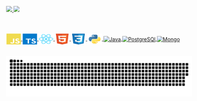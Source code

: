 <link rel="stylesheet" href="https://cdn.jsdelivr.net/gh/devicons/devicon@v2.14.0/devicon.min.css">



<div>
  <a href="https://github.com/brunohubner">
  <img height="180em" src="https://github-readme-stats.vercel.app/api?username=brunohubner&show_icons=true&theme=dracula&include_all_commits=true&count_private=true"/>
  <img height="180em" src="https://github-readme-stats.vercel.app/api/top-langs/?username=brunohubner&layout=compact&langs_count=8&theme=dracula&exclude_repo=data-science"/>
</div>

#

<div style="display: inline_block"><br>
  <img align="center" alt="JavaScript" height="30" width="40" src="https://raw.githubusercontent.com/devicons/devicon/master/icons/javascript/javascript-plain.svg">
  <img align="center" alt="TypeScript" height="30" width="40" src="https://raw.githubusercontent.com/devicons/devicon/master/icons/typescript/typescript-plain.svg">
  <img align="center" alt="React" height="30" width="40" src="https://raw.githubusercontent.com/devicons/devicon/master/icons/react/react-original.svg">
  <img align="center" alt="HTML" height="30" width="40" src="https://raw.githubusercontent.com/devicons/devicon/master/icons/html5/html5-original.svg">
  <img align="center" alt="CSS" height="30" width="40" src="https://raw.githubusercontent.com/devicons/devicon/master/icons/css3/css3-original.svg">
  <img align="center" alt="Python" height="30" width="40" src="https://raw.githubusercontent.com/devicons/devicon/master/icons/python/python-original.svg">
  <img align="center" alt="Java" height="30" src="https://cdn.jsdelivr.net/gh/devicons/devicon/icons/java/java-original.svg" />
  <img align="center" alt="PostgreSQl" height="30" src="https://cdn.jsdelivr.net/gh/devicons/devicon/icons/postgresql/postgresql-original.svg" />
  <img align="center" alt="Mongo" height="30" src="https://cdn.jsdelivr.net/gh/devicons/devicon/icons/mongodb/mongodb-original.svg" />
</div><br/>

![Snake animation](https://github.com/brunohubner/brunohubner/blob/output/github-contribution-grid-snake.svg)
